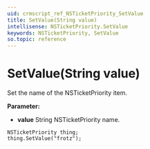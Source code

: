 ```yaml
---
uid: crmscript_ref_NSTicketPriority_SetValue
title: SetValue(String value)
intellisense: NSTicketPriority.SetValue
keywords: NSTicketPriority, SetValue
so.topic: reference
---
```


# SetValue(String value)

Set the name of the NSTicketPriority item.

**Parameter:** 
* **value** String NSTicketPriority name.

```crmscript
NSTicketPriority thing;
thing.SetValue("frotz");
```

